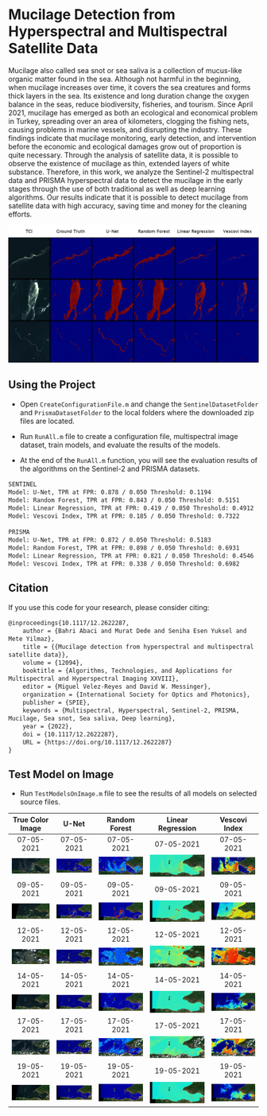 # Mucilage Detection from Hyperspectral and Multispectral Satellite Data

Mucilage also called sea snot or sea saliva is a collection of mucus-like organic matter found in the sea. Although not harmful in the beginning, when mucilage increases over time, it covers the sea creatures and forms thick layers in the sea. Its existence and long duration change the oxygen balance in the seas, reduce biodiversity, fisheries, and tourism. Since April 2021, mucilage has emerged as both an ecological and economical problem in Turkey, spreading over an area of kilometers, clogging the fishing nets, causing problems in marine vessels, and disrupting the industry. These findings indicate that mucilage monitoring, early detection, and intervention before the economic and ecological damages grow out of proportion is quite necessary. Through the analysis of satellite data, it is possible to observe the existence of mucilage as thin, extended layers of white substance. Therefore, in this work, we analyze the Sentinel-2 multispectral data and PRISMA hyperspectral data to detect the mucilage in the early stages through the use of both traditional as well as deep learning algorithms. Our results indicate that it is possible to detect mucilage from satellite data with high accuracy, saving time and money for the cleaning efforts.

![Sentinel Mucilage Detection](web_images/results_SENTINEL_389_556_303.jpg)

## Using the Project

- Open `CreateConfigurationFile.m` and change the `SentinelDatasetFolder` and `PrismaDatasetFolder` to the local folders where the downloaded zip files are located.

- Run `RunAll.m` file to create a configuration file, multispectral image dataset, train models, and evaluate the results of the models.

- At the end of the `RunAll.m` function, you will see the evaluation results of the algorithms on the Sentinel-2 and PRISMA datasets.

```
SENTINEL
Model: U-Net, TPR at FPR: 0.878 / 0.050 Threshold: 0.1194
Model: Random Forest, TPR at FPR: 0.843 / 0.050 Threshold: 0.5151
Model: Linear Regression, TPR at FPR: 0.419 / 0.050 Threshold: 0.4912
Model: Vescovi Index, TPR at FPR: 0.185 / 0.050 Threshold: 0.7322

PRISMA
Model: U-Net, TPR at FPR: 0.872 / 0.050 Threshold: 0.5183
Model: Random Forest, TPR at FPR: 0.898 / 0.050 Threshold: 0.6931
Model: Linear Regression, TPR at FPR: 0.821 / 0.050 Threshold: 0.4546
Model: Vescovi Index, TPR at FPR: 0.338 / 0.050 Threshold: 0.6982
```

## Citation
If you use this code for your research, please consider citing:

```
@inproceedings{10.1117/12.2622287,
    author = {Bahri Abaci and Murat Dede and Seniha Esen Yuksel and Mete Yilmaz},
    title = {{Mucilage detection from hyperspectral and multispectral satellite data}},
    volume = {12094},
    booktitle = {Algorithms, Technologies, and Applications for Multispectral and Hyperspectral Imaging XXVIII},
    editor = {Miguel Velez-Reyes and David W. Messinger},
    organization = {International Society for Optics and Photonics},
    publisher = {SPIE},
    keywords = {Multispectral, Hyperspectral, Sentinel-2, PRISMA, Mucilage, Sea snot, Sea saliva, Deep learning},
    year = {2022},
    doi = {10.1117/12.2622287},
    URL = {https://doi.org/10.1117/12.2622287}
}
```

## Test Model on Image
- Run `TestModelsOnImage.m` file to see the results of all models on selected source files.

|True Color Image                                                                                       |U-Net                                                                                       |Random Forest                                                                                       |Linear Regression                                                                                       |Vescovi Index                                                                                       |
|:----------------------------------------------------------------------------------------:|:-----------------------------------------------------------------------------------------:|:--------------------------------------------------------------------------------------------------:|:------------------------------------------------------------------------------------------------------:|:--------------------------------------------------------------------------------------------:|
|07-05-2021                                                                                |07-05-2021                                                                                 |07-05-2021                                                                                          |07-05-2021                                                                                              |07-05-2021                                                                                    |
|![20210507](web_images/results/S2B_MSIL2A_20210507T085559_N0300_R007_T35TPE_20210507T192808_0_tci.jpg)|![20210507](web_images/results/S2B_MSIL2A_20210507T085559_N0300_R007_T35TPE_20210507T192808_1_unet.jpg)|![20210507](web_images/results/S2B_MSIL2A_20210507T085559_N0300_R007_T35TPE_20210507T192808_2_random_forest.jpg)|![20210507](web_images/results/S2B_MSIL2A_20210507T085559_N0300_R007_T35TPE_20210507T192808_3_linear_regression.jpg)|![20210507](web_images/results/S2B_MSIL2A_20210507T085559_N0300_R007_T35TPE_20210507T192808_4_vescovi.jpg)|
|09-05-2021                                                                                |09-05-2021                                                                                 |09-05-2021                                                                                          |09-05-2021                                                                                              |09-05-2021                                                                                    |
|![20210509](web_images/results/S2A_MSIL2A_20210509T084601_N0300_R107_T35TPE_20210509T115513_0_tci.jpg)|![20210509](web_images/results/S2A_MSIL2A_20210509T084601_N0300_R107_T35TPE_20210509T115513_1_unet.jpg)|![20210509](web_images/results/S2A_MSIL2A_20210509T084601_N0300_R107_T35TPE_20210509T115513_2_random_forest.jpg)|![20210509](web_images/results/S2A_MSIL2A_20210509T084601_N0300_R107_T35TPE_20210509T115513_3_linear_regression.jpg)|![20210509](web_images/results/S2A_MSIL2A_20210509T084601_N0300_R107_T35TPE_20210509T115513_4_vescovi.jpg)|
|12-05-2021                                                                                |12-05-2021                                                                                 |12-05-2021                                                                                          |12-05-2021                                                                                              |12-05-2021                                                                                    |
|![20210512](web_images/results/S2A_MSIL2A_20210512T085601_N0300_R007_T35TPE_20210512T133202_0_tci.jpg)|![20210512](web_images/results/S2A_MSIL2A_20210512T085601_N0300_R007_T35TPE_20210512T133202_1_unet.jpg)|![20210512](web_images/results/S2A_MSIL2A_20210512T085601_N0300_R007_T35TPE_20210512T133202_2_random_forest.jpg)|![20210512](web_images/results/S2A_MSIL2A_20210512T085601_N0300_R007_T35TPE_20210512T133202_3_linear_regression.jpg)|![20210512](web_images/results/S2A_MSIL2A_20210512T085601_N0300_R007_T35TPE_20210512T133202_4_vescovi.jpg)|
|14-05-2021                                                                                |14-05-2021                                                                                 |14-05-2021                                                                                          |14-05-2021                                                                                              |14-05-2021                                                                                    |
|![20210514](web_images/results/S2B_MSIL2A_20210514T084559_N0300_R107_T35TPE_20210514T113538_0_tci.jpg)|![20210514](web_images/results/S2B_MSIL2A_20210514T084559_N0300_R107_T35TPE_20210514T113538_1_unet.jpg)|![20210514](web_images/results/S2B_MSIL2A_20210514T084559_N0300_R107_T35TPE_20210514T113538_2_random_forest.jpg)|![20210514](web_images/results/S2B_MSIL2A_20210514T084559_N0300_R107_T35TPE_20210514T113538_3_linear_regression.jpg)|![20210514](web_images/results/S2B_MSIL2A_20210514T084559_N0300_R107_T35TPE_20210514T113538_4_vescovi.jpg)|
|17-05-2021                                                                                |17-05-2021                                                                                 |17-05-2021                                                                                          |17-05-2021                                                                                              |17-05-2021                                                                                    |
|![20210517](web_images/results/S2B_MSIL2A_20210517T085559_N0300_R007_T35TPE_20210517T112912_0_tci.jpg)|![20210517](web_images/results/S2B_MSIL2A_20210517T085559_N0300_R007_T35TPE_20210517T112912_1_unet.jpg)|![20210517](web_images/results/S2B_MSIL2A_20210517T085559_N0300_R007_T35TPE_20210517T112912_2_random_forest.jpg)|![20210517](web_images/results/S2B_MSIL2A_20210517T085559_N0300_R007_T35TPE_20210517T112912_3_linear_regression.jpg)|![20210517](web_images/results/S2B_MSIL2A_20210517T085559_N0300_R007_T35TPE_20210517T112912_4_vescovi.jpg)|
|19-05-2021                                                                                |19-05-2021                                                                                 |19-05-2021                                                                                          |19-05-2021                                                                                              |19-05-2021                                                                                    |
|![20210519](web_images/results/S2A_MSIL2A_20210519T084601_N0300_R107_T35TPE_20210519T115101_0_tci.jpg)|![20210519](web_images/results/S2A_MSIL2A_20210519T084601_N0300_R107_T35TPE_20210519T115101_1_unet.jpg)|![20210519](web_images/results/S2A_MSIL2A_20210519T084601_N0300_R107_T35TPE_20210519T115101_2_random_forest.jpg)|![20210519](web_images/results/S2A_MSIL2A_20210519T084601_N0300_R107_T35TPE_20210519T115101_3_linear_regression.jpg)|![20210519](web_images/results/S2A_MSIL2A_20210519T084601_N0300_R107_T35TPE_20210519T115101_4_vescovi.jpg)|


